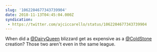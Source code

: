 ```yaml
---
slug: '1062204677343739904'
date: 2018-11-13T04:45:04.000Z
syndication:
 - https://twitter.com/ajciccarello/status/1062204677343739904
---
```


When did a [@DairyQueen](https://twitter.com/DairyQueen) blizzard get as expensive as a [@ColdStone](https://twitter.com/ColdStone) creation? Those two aren't even in the same league.

